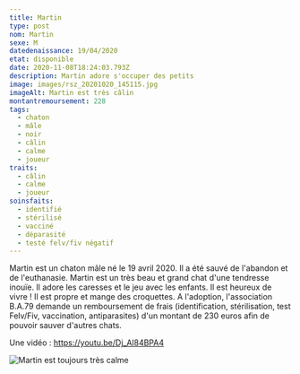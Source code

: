 ```yaml
---
title: Martin
type: post
nom: Martin
sexe: M
datedenaissance: 19/04/2020
etat: disponible
date: 2020-11-08T18:24:03.793Z
description: Martin adore s'occuper des petits
image: images/rsz_20201020_145115.jpg
imageAlt: Martin est très câlin
montantremoursement: 228
tags:
  - chaton
  - mâle
  - noir
  - câlin
  - calme
  - joueur
traits:
  - câlin
  - calme
  - joueur
soinsfaits:
  - identifié
  - stérilisé
  - vacciné
  - déparasité
  - testé felv/fiv négatif
---
```

Martin est un chaton mâle né le 19 avril 2020. Il a été sauvé de l'abandon et de l'euthanasie. Martin est un très beau et grand chat d'une tendresse inouïe. Il adore les caresses et le jeu avec les enfants. Il est heureux de vivre ! Il est propre et mange des croquettes. A l'adoption, l'association B.A.79 demande un remboursement de frais (identification, stérilisation, test Felv/Fiv, vaccination, antiparasites) d'un montant de 230 euros afin de pouvoir sauver d'autres chats.

Une vidéo :  <https://youtu.be/Dj_Al84BPA4>



![](images/rsz_img_4249.jpg "Martin est toujours très calme")